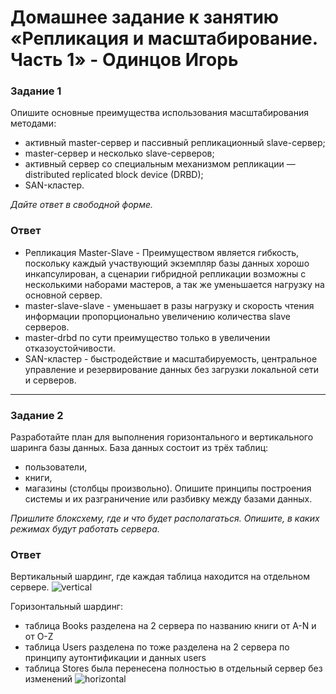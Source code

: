 # Домашнее задание к занятию «Репликация и масштабирование. Часть 1» - Одинцов Игорь

### Задание 1
Опишите основные преимущества использования масштабирования методами:
- активный master-сервер и пассивный репликационный slave-сервер;
- master-сервер и несколько slave-серверов;
- активный сервер со специальным механизмом репликации — distributed replicated block device (DRBD);
- SAN-кластер.

*Дайте ответ в свободной форме.*

### Ответ
- Репликация Master-Slave - Преимуществом является гибкость, поскольку каждый участвующий экземпляр базы данных хорошо инкапсулирован, а сценарии гибридной репликации возможны с несколькими наборами мастеров, а так же уменьшается нагрузку на основной сервер.
- master-slave-slave - уменьшает в разы нагрузку и скорость чтения информации пропорционально увеличению количества slave серверов.
- master-drbd по сути преимущество только в увеличении отказоустойчивости.
- SAN-кластер - быстродействие и масштабируемость, центральное управление и резервирование данных без загрузки локальной сети и серверов.

---

### Задание 2
Разработайте план для выполнения горизонтального и вертикального шаринга базы данных. База данных состоит из трёх таблиц:
- пользователи,
- книги,
- магазины (столбцы произвольно).
Опишите принципы построения системы и их разграничение или разбивку между базами данных.

*Пришлите блоксхему, где и что будет располагаться. Опишите, в каких режимах будут работать сервера.*

### Ответ
Вертикальный шардинг, где каждая таблица находится на отдельном сервере.
![vertical](https://github.com/Bestenar/12.7-Replik_Mashtab-2-hw/assets/111271419/7c251d5e-cca6-46ca-a863-1dfe9c1dfb6d)

Горизонтальный шардинг:
- таблица Books разделена на 2 сервера по названию книги от A-N и от O-Z
- таблица Users разделена по тоже разделена на 2 сервера по принципу аутонтификации и данных users
- таблица Stores была перенесена полностью в отдельный сервер без изменений
![horizontal](https://github.com/Bestenar/12.7-Replik_Mashtab-2-hw/assets/111271419/3a14313e-e876-4243-8aa4-7925f07ac8a0)
